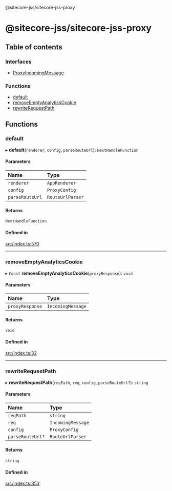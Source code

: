 @sitecore-jss/sitecore-jss-proxy

# @sitecore-jss/sitecore-jss-proxy

## Table of contents

### Interfaces

- [ProxyIncomingMessage](interfaces/ProxyIncomingMessage.md)

### Functions

- [default](README.md#default)
- [removeEmptyAnalyticsCookie](README.md#removeemptyanalyticscookie)
- [rewriteRequestPath](README.md#rewriterequestpath)

## Functions

### default

▸ **default**(`renderer`, `config`, `parseRouteUrl`): `NextHandleFunction`

#### Parameters

| Name | Type |
| :------ | :------ |
| `renderer` | `AppRenderer` |
| `config` | `ProxyConfig` |
| `parseRouteUrl` | `RouteUrlParser` |

#### Returns

`NextHandleFunction`

#### Defined in

[src/index.ts:570](https://github.com/Sitecore/jss/blob/1db69b67/packages/sitecore-jss-proxy/src/index.ts#L570)

___

### removeEmptyAnalyticsCookie

▸ `Const` **removeEmptyAnalyticsCookie**(`proxyResponse`): `void`

#### Parameters

| Name | Type |
| :------ | :------ |
| `proxyResponse` | `IncomingMessage` |

#### Returns

`void`

#### Defined in

[src/index.ts:32](https://github.com/Sitecore/jss/blob/1db69b67/packages/sitecore-jss-proxy/src/index.ts#L32)

___

### rewriteRequestPath

▸ **rewriteRequestPath**(`reqPath`, `req`, `config`, `parseRouteUrl?`): `string`

#### Parameters

| Name | Type |
| :------ | :------ |
| `reqPath` | `string` |
| `req` | `IncomingMessage` |
| `config` | `ProxyConfig` |
| `parseRouteUrl?` | `RouteUrlParser` |

#### Returns

`string`

#### Defined in

[src/index.ts:353](https://github.com/Sitecore/jss/blob/1db69b67/packages/sitecore-jss-proxy/src/index.ts#L353)
